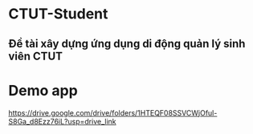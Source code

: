 # CTUT-Student
## Đề tài xây dựng ứng dụng di động quản lý sinh viên CTUT
# Demo app 
https://drive.google.com/drive/folders/1HTEQF08SSVCWjOful-S8Ga_d8Ezz76iL?usp=drive_link
